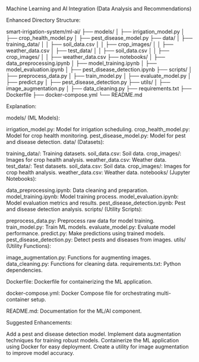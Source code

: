 Machine Learning and AI Integration (Data Analysis and Recommendations)

Enhanced Directory Structure:

smart-irrigation-system/ml-ai/
├── models/
│   ├── irrigation_model.py
│   ├── crop_health_model.py
│   ├── pest_disease_model.py
├── data/
│   ├── training_data/
│   │   ├── soil_data.csv
│   │   ├── crop_images/
│   │   ├── weather_data.csv
│   ├── test_data/
│   │   ├── soil_data.csv
│   │   ├── crop_images/
│   │   ├── weather_data.csv
├── notebooks/
│   ├── data_preprocessing.ipynb
│   ├── model_training.ipynb
│   ├── model_evaluation.ipynb
│   ├── pest_disease_detection.ipynb
├── scripts/
│   ├── preprocess_data.py
│   ├── train_model.py
│   ├── evaluate_model.py
│   ├── predict.py
│   ├── pest_disease_detection.py
├── utils/
│   ├── image_augmentation.py
│   ├── data_cleaning.py
├── requirements.txt
├── Dockerfile
├── docker-compose.yml
└── README.md

Explanation:

models/ (ML Models):

irrigation_model.py: Model for irrigation scheduling.
crop_health_model.py: Model for crop health monitoring.
pest_disease_model.py: Model for pest and disease detection.
data/ (Datasets):

training_data/: Training datasets.
soil_data.csv: Soil data.
crop_images/: Images for crop health analysis.
weather_data.csv: Weather data.
test_data/: Test datasets.
soil_data.csv: Soil data.
crop_images/: Images for crop health analysis.
weather_data.csv: Weather data.
notebooks/ (Jupyter Notebooks):

data_preprocessing.ipynb: Data cleaning and preparation.
model_training.ipynb: Model training process.
model_evaluation.ipynb: Model evaluation metrics and results.
pest_disease_detection.ipynb: Pest and disease detection analysis.
scripts/ (Utility Scripts):

preprocess_data.py: Preprocess raw data for model training.
train_model.py: Train ML models.
evaluate_model.py: Evaluate model performance.
predict.py: Make predictions using trained models.
pest_disease_detection.py: Detect pests and diseases from images.
utils/ (Utility Functions):

image_augmentation.py: Functions for augmenting images.
data_cleaning.py: Functions for cleaning data.
requirements.txt: Python dependencies.

Dockerfile: Dockerfile for containerizing the ML application.

docker-compose.yml: Docker Compose file for orchestrating multi-container setup.

README.md: Documentation for the ML/AI component.

Suggested Enhancements:

Add a pest and disease detection model.
Implement data augmentation techniques for training robust models.
Containerize the ML application using Docker for easy deployment.
Create a utility for image augmentation to improve model accuracy.

